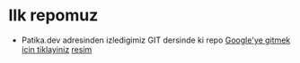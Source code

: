 # Ilk repomuz
* Patika.dev adresinden izledigimiz GIT dersinde ki repo
[Google'ye gitmek icin tiklayiniz](https://www.google.com/)
[resim](img/resim.png)